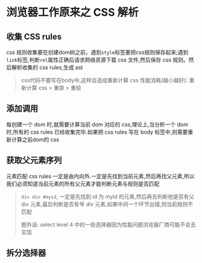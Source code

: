 # 浏览器工作原来之 CSS 解析

## 收集 CSS rules

css 规则收集要在创建dom树之前，遇到`style`标签要把css规则保存起来;遇到`link`标签,判断`rel`属性正确后请求网络资源下载 css 文件,然后保存 css 规则。然后解析收集的 css rules,生成 ast
> css代码不要写在body中,这样会造成重新计算 css
> 性能消耗(越小越好): 重新计算 css > 重排 > 重绘

## 添加调用

每创建一个 dom 时,就需要计算当前 dom 对应的 css,理论上,当分析一个 dom 时,所有的 css rules 已经收集完毕.如果把 css rules 写在 body 标签中,则需要重新计算之前dom的 css

## 获取父元素序列

元素匹配 css rules 一定是由内向外.一定是先找到当前元素,然后再找父元素,所以我们必须知道当前元素的所有父元素才能判断元素与规则是否匹配
> `div div #myid`, 一定是先找到 id 为 myid 的元素,然后再去判断他是否有父 div 元素,最后判断是否有爷 div 元素,如果中间一个环节出错,则当前规则不匹配
>
> 题外话: select level 4 中的一些选择器因为性能问题浏览器厂商可能不会去实现

## 拆分选择器
